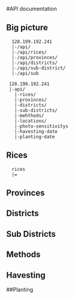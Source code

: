 #API documentation

## Big picture
 ```
   128.199.192.241
   |-/api/
   |-/api/rices/
   |-/api/provinces/
   |-/api/districts/
   |-/api/sub-district/
   |-/api/sub
 ```
```
 128.199.192.241
 |-api/
   |-rices/
   |-provinces/
   |-districts/
   |-sub-districts/
   |-mehthods/
   |-locations/
   |-photo-sensitivitys
   |-havesting-date
   |-planting-date
```

## Rices
  ```
    rices
    |=
  ```
## Provinces
## Districts
## Sub Districts
## Methods
## Havesting
##Planting
